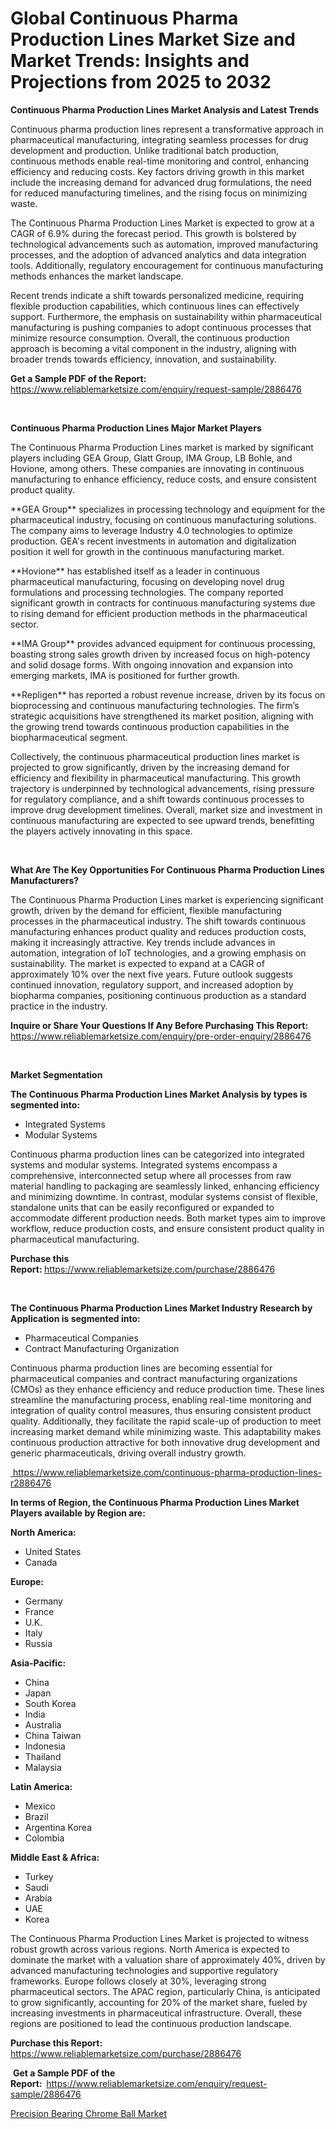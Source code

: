 <p><h1>Global Continuous Pharma Production Lines Market Size and Market Trends: Insights and Projections from 2025 to 2032</h1></p><p><strong>Continuous Pharma Production Lines Market Analysis and Latest Trends</strong></p>
<p><p>Continuous pharma production lines represent a transformative approach in pharmaceutical manufacturing, integrating seamless processes for drug development and production. Unlike traditional batch production, continuous methods enable real-time monitoring and control, enhancing efficiency and reducing costs. Key factors driving growth in this market include the increasing demand for advanced drug formulations, the need for reduced manufacturing timelines, and the rising focus on minimizing waste.</p><p>The Continuous Pharma Production Lines Market is expected to grow at a CAGR of 6.9% during the forecast period. This growth is bolstered by technological advancements such as automation, improved manufacturing processes, and the adoption of advanced analytics and data integration tools. Additionally, regulatory encouragement for continuous manufacturing methods enhances the market landscape.</p><p>Recent trends indicate a shift towards personalized medicine, requiring flexible production capabilities, which continuous lines can effectively support. Furthermore, the emphasis on sustainability within pharmaceutical manufacturing is pushing companies to adopt continuous processes that minimize resource consumption. Overall, the continuous production approach is becoming a vital component in the industry, aligning with broader trends towards efficiency, innovation, and sustainability.</p></p>
<p><strong>Get a Sample PDF of the Report:&nbsp;</strong> <a href="https://www.reliablemarketsize.com/enquiry/request-sample/2886476?utm_campaign=1836&utm_medium=2&utm_source=Github&utm_content=ia&utm_term=13032025&utm_id=continuous-pharma-production-lines">https://www.reliablemarketsize.com/enquiry/request-sample/2886476</a></p>
<p>&nbsp;</p>
<p><strong>Continuous Pharma Production Lines Major Market Players</strong></p>
<p><p>The Continuous Pharma Production Lines market is marked by significant players including GEA Group, Glatt Group, IMA Group, LB Bohle, and Hovione, among others. These companies are innovating in continuous manufacturing to enhance efficiency, reduce costs, and ensure consistent product quality.</p><p>**GEA Group** specializes in processing technology and equipment for the pharmaceutical industry, focusing on continuous manufacturing solutions. The company aims to leverage Industry 4.0 technologies to optimize production. GEA's recent investments in automation and digitalization position it well for growth in the continuous manufacturing market.</p><p>**Hovione** has established itself as a leader in continuous pharmaceutical manufacturing, focusing on developing novel drug formulations and processing technologies. The company reported significant growth in contracts for continuous manufacturing systems due to rising demand for efficient production methods in the pharmaceutical sector.</p><p>**IMA Group** provides advanced equipment for continuous processing, boasting strong sales growth driven by increased focus on high-potency and solid dosage forms. With ongoing innovation and expansion into emerging markets, IMA is positioned for further growth. </p><p>**Repligen** has reported a robust revenue increase, driven by its focus on bioprocessing and continuous manufacturing technologies. The firm’s strategic acquisitions have strengthened its market position, aligning with the growing trend towards continuous production capabilities in the biopharmaceutical segment.</p><p>Collectively, the continuous pharmaceutical production lines market is projected to grow significantly, driven by the increasing demand for efficiency and flexibility in pharmaceutical manufacturing. This growth trajectory is underpinned by technological advancements, rising pressure for regulatory compliance, and a shift towards continuous processes to improve drug development timelines. Overall, market size and investment in continuous manufacturing are expected to see upward trends, benefitting the players actively innovating in this space. </p></p>
<p>&nbsp;</p>
<p><strong>What Are The Key Opportunities For Continuous Pharma Production Lines Manufacturers?</strong></p>
<p><p>The Continuous Pharma Production Lines market is experiencing significant growth, driven by the demand for efficient, flexible manufacturing processes in the pharmaceutical industry. The shift towards continuous manufacturing enhances product quality and reduces production costs, making it increasingly attractive. Key trends include advances in automation, integration of IoT technologies, and a growing emphasis on sustainability. The market is expected to expand at a CAGR of approximately 10% over the next five years. Future outlook suggests continued innovation, regulatory support, and increased adoption by biopharma companies, positioning continuous production as a standard practice in the industry.</p></p>
<p><strong>Inquire or Share Your Questions If Any Before Purchasing This Report:</strong> <a href="https://www.reliablemarketsize.com/enquiry/pre-order-enquiry/2886476?utm_campaign=1836&utm_medium=2&utm_source=Github&utm_content=ia&utm_term=13032025&utm_id=continuous-pharma-production-lines">https://www.reliablemarketsize.com/enquiry/pre-order-enquiry/2886476</a></p>
<p>&nbsp;</p>
<p><strong>Market Segmentation</strong></p>
<p><strong>The Continuous Pharma Production Lines Market Analysis by types is segmented into:</strong></p>
<p><ul><li>Integrated Systems</li><li>Modular Systems</li></ul></p>
<p><p>Continuous pharma production lines can be categorized into integrated systems and modular systems. Integrated systems encompass a comprehensive, interconnected setup where all processes from raw material handling to packaging are seamlessly linked, enhancing efficiency and minimizing downtime. In contrast, modular systems consist of flexible, standalone units that can be easily reconfigured or expanded to accommodate different production needs. Both market types aim to improve workflow, reduce production costs, and ensure consistent product quality in pharmaceutical manufacturing.</p></p>
<p><strong>Purchase this Report:&nbsp;</strong><a href="https://www.reliablemarketsize.com/purchase/2886476?utm_campaign=1836&utm_medium=2&utm_source=Github&utm_content=ia&utm_term=13032025&utm_id=continuous-pharma-production-lines">https://www.reliablemarketsize.com/purchase/2886476</a></p>
<p>&nbsp;</p>
<p><strong>The Continuous Pharma Production Lines Market Industry Research by Application is segmented into:</strong></p>
<p><ul><li>Pharmaceutical Companies</li><li>Contract Manufacturing Organization</li></ul></p>
<p><p>Continuous pharma production lines are becoming essential for pharmaceutical companies and contract manufacturing organizations (CMOs) as they enhance efficiency and reduce production time. These lines streamline the manufacturing process, enabling real-time monitoring and integration of quality control measures, thus ensuring consistent product quality. Additionally, they facilitate the rapid scale-up of production to meet increasing market demand while minimizing waste. This adaptability makes continuous production attractive for both innovative drug development and generic pharmaceuticals, driving overall industry growth.</p></p>
<p><a href="https://www.reliablemarketsize.com/continuous-pharma-production-lines-r2886476?utm_campaign=1836&utm_medium=2&utm_source=Github&utm_content=ia&utm_term=13032025&utm_id=continuous-pharma-production-lines">&nbsp;https://www.reliablemarketsize.com/continuous-pharma-production-lines-r2886476</a></p>
<p><strong>In terms of Region, the Continuous Pharma Production Lines Market Players available by Region are:</strong></p>
<p>
    <p> <strong> North America: </strong>
        <ul>
            <li>United States</li>
            <li>Canada</li>
        </ul>
        </p> 
    <p> <strong> Europe: </strong>
        <ul>
            <li>Germany</li>
            <li>France</li>
            <li>U.K.</li>
            <li>Italy</li>
            <li>Russia</li>
        </ul>
        </p> 
    <p> <strong> Asia-Pacific: </strong>
        <ul>
            <li>China</li>
            <li>Japan</li>
            <li>South Korea</li>
            <li>India</li>
            <li>Australia</li>
            <li>China Taiwan</li>
            <li>Indonesia</li>
            <li>Thailand</li>
            <li>Malaysia</li>
        </ul>
        </p> 
    <p> <strong> Latin America: </strong>
        <ul>
            <li>Mexico</li>
            <li>Brazil</li>
            <li>Argentina Korea</li>
            <li>Colombia</li>
        </ul>
        </p> 
    <p> <strong> Middle East & Africa: </strong>
        <ul>
            <li>Turkey</li>
            <li>Saudi</li>
            <li>Arabia</li>
            <li>UAE</li>
            <li>Korea</li>
        </ul>
    </p>
    </p>
<p><p>The Continuous Pharma Production Lines Market is projected to witness robust growth across various regions. North America is expected to dominate the market with a valuation share of approximately 40%, driven by advanced manufacturing technologies and supportive regulatory frameworks. Europe follows closely at 30%, leveraging strong pharmaceutical sectors. The APAC region, particularly China, is anticipated to grow significantly, accounting for 20% of the market share, fueled by increasing investments in pharmaceutical infrastructure. Overall, these regions are positioned to lead the continuous production landscape.</p></p>
<p><strong>Purchase this Report: </strong><a href="https://www.reliablemarketsize.com/purchase/2886476?utm_campaign=1836&utm_medium=2&utm_source=Github&utm_content=ia&utm_term=13032025&utm_id=continuous-pharma-production-lines">https://www.reliablemarketsize.com/purchase/2886476</a></p>
<p>&nbsp;<strong>Get a Sample PDF of the Report:&nbsp;&nbsp;</strong><a href="https://www.reliablemarketsize.com/enquiry/request-sample/2886476?utm_campaign=1836&utm_medium=2&utm_source=Github&utm_content=ia&utm_term=13032025&utm_id=continuous-pharma-production-lines">https://www.reliablemarketsize.com/enquiry/request-sample/2886476</a></p>
<p><strong></strong></p>
<p><p><a href="https://github.com/mabutironaldo/Market-Research-Report-List-7/blob/main/precision-bearing-chrome-ball-market.md?utm_campaign=1836&utm_medium=2&utm_source=Github&utm_content=ia&utm_term=13032025&utm_id=continuous-pharma-production-lines">Precision Bearing Chrome Ball Market</a></p></p>